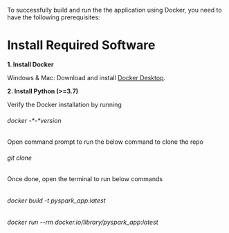 To successfully build and run the the application using Docker, you need to have the following prerequisites:

# **Install Required Software**

**1. **Install Docker****

Windows & Mac: Download and install [Docker Desktop](https://www.docker.com/pricing/).

**2. **Install Python (>=3.7)****

[//]: # (**3.  Install IntelliJ IDEA**)

[//]: # (   Download and install [IntelliJ IDEA Community or Ultimate]&#40;https://www.jetbrains.com/idea/download/?section=windows&#41;.)

Verify the Docker installation by running 

###### docker -*-*version

Open command prompt to run the below command to clone the repo

###### git clone 

Once done, open the terminal to run below commands

###### 

###### docker build -t pyspark_app:latest

###### docker run --rm docker.io/library/pyspark_app:latest 



